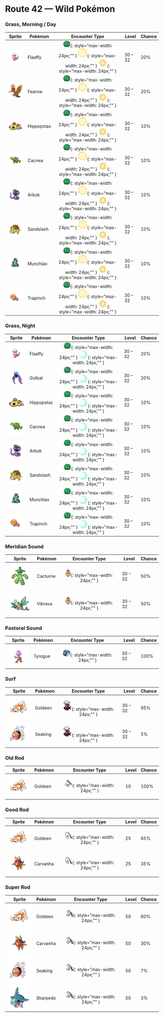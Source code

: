 # Route 42 — Wild Pokémon

### Grass, Morning / Day

| Sprite | Pokémon | Encounter Type | Level | Chance |
|:------:|---------|:--------------:|-------|--------|
| ![Flaaffy](../../assets/sprites/flaaffy/front.gif "As a result of storing too much electricity, it developed patches where even downy wool won’t grow.") | Flaaffy | ![Grass](../../assets/encounter_types/grass.png "Grass"){: style="max-width: 24px;"" } ![Morning](../../assets/encounter_types/morning.png "Morning"){: style="max-width: 24px;"" } ![Day](../../assets/encounter_types/day.png "Day"){: style="max-width: 24px;"" } | 30 – 32 | 20% |
| ![Fearow](../../assets/sprites/fearow/front.gif "It shoots itself suddenly high into the sky, then plummets down in one fell swoop to strike its prey.") | Fearow | ![Grass](../../assets/encounter_types/grass.png "Grass"){: style="max-width: 24px;"" } ![Morning](../../assets/encounter_types/morning.png "Morning"){: style="max-width: 24px;"" } ![Day](../../assets/encounter_types/day.png "Day"){: style="max-width: 24px;"" } | 30 – 32 | 20% |
| ![Hippopotas](../../assets/sprites/hippopotas/front.gif "It shrouds itself in sand to ward off germs. It travels easily through the sands of the desert.") | Hippopotas | ![Grass](../../assets/encounter_types/grass.png "Grass"){: style="max-width: 24px;"" } ![Morning](../../assets/encounter_types/morning.png "Morning"){: style="max-width: 24px;"" } ![Day](../../assets/encounter_types/day.png "Day"){: style="max-width: 24px;"" } | 30 – 32 | 10% |
| ![Cacnea](../../assets/sprites/cacnea/front.gif "It lives in arid locations. Its yellow flowers bloom once a year.") | Cacnea | ![Grass](../../assets/encounter_types/grass.png "Grass"){: style="max-width: 24px;"" } ![Morning](../../assets/encounter_types/morning.png "Morning"){: style="max-width: 24px;"" } ![Day](../../assets/encounter_types/day.png "Day"){: style="max-width: 24px;"" } | 30 – 32 | 10% |
| ![Arbok](../../assets/sprites/arbok/front.gif "Transfixing prey with the face-like pattern on its belly, it binds and poisons the frightened victim.") | Arbok | ![Grass](../../assets/encounter_types/grass.png "Grass"){: style="max-width: 24px;"" } ![Morning](../../assets/encounter_types/morning.png "Morning"){: style="max-width: 24px;"" } ![Day](../../assets/encounter_types/day.png "Day"){: style="max-width: 24px;"" } | 30 – 32 | 10% |
| ![Sandslash](../../assets/sprites/sandslash/front.gif "In an attempt to hide itself, it will run around at top speed to kick up a blinding dust storm.") | Sandslash | ![Grass](../../assets/encounter_types/grass.png "Grass"){: style="max-width: 24px;"" } ![Morning](../../assets/encounter_types/morning.png "Morning"){: style="max-width: 24px;"" } ![Day](../../assets/encounter_types/day.png "Day"){: style="max-width: 24px;"" } | 30 – 32 | 10% |
| ![Munchlax](../../assets/sprites/munchlax/front.gif "It conceals food under the long fur on its body. It carts around this food stash and swallows it without chewing.") | Munchlax | ![Grass](../../assets/encounter_types/grass.png "Grass"){: style="max-width: 24px;"" } ![Morning](../../assets/encounter_types/morning.png "Morning"){: style="max-width: 24px;"" } ![Day](../../assets/encounter_types/day.png "Day"){: style="max-width: 24px;"" } | 30 – 32 | 10% |
| ![Trapinch](../../assets/sprites/trapinch/front.gif "Its nest is a sloped, bowl-like pit in the desert. Once something has fallen in, there is no escape.") | Trapinch | ![Grass](../../assets/encounter_types/grass.png "Grass"){: style="max-width: 24px;"" } ![Morning](../../assets/encounter_types/morning.png "Morning"){: style="max-width: 24px;"" } ![Day](../../assets/encounter_types/day.png "Day"){: style="max-width: 24px;"" } | 30 – 32 | 10% |

### Grass, Night

| Sprite | Pokémon | Encounter Type | Level | Chance |
|:------:|---------|:--------------:|-------|--------|
| ![Flaaffy](../../assets/sprites/flaaffy/front.gif "As a result of storing too much electricity, it developed patches where even downy wool won’t grow.") | Flaaffy | ![Grass](../../assets/encounter_types/grass.png "Grass"){: style="max-width: 24px;"" } ![Night](../../assets/encounter_types/night.png "Night"){: style="max-width: 24px;"" } | 30 – 32 | 20% |
| ![Golbat](../../assets/sprites/golbat/front.gif "However hard its victim’s hide may be, it punctures with sharp fangs and gorges itself with blood.") | Golbat | ![Grass](../../assets/encounter_types/grass.png "Grass"){: style="max-width: 24px;"" } ![Night](../../assets/encounter_types/night.png "Night"){: style="max-width: 24px;"" } | 30 – 32 | 20% |
| ![Hippopotas](../../assets/sprites/hippopotas/front.gif "It shrouds itself in sand to ward off germs. It travels easily through the sands of the desert.") | Hippopotas | ![Grass](../../assets/encounter_types/grass.png "Grass"){: style="max-width: 24px;"" } ![Night](../../assets/encounter_types/night.png "Night"){: style="max-width: 24px;"" } | 30 – 32 | 10% |
| ![Cacnea](../../assets/sprites/cacnea/front.gif "It lives in arid locations. Its yellow flowers bloom once a year.") | Cacnea | ![Grass](../../assets/encounter_types/grass.png "Grass"){: style="max-width: 24px;"" } ![Night](../../assets/encounter_types/night.png "Night"){: style="max-width: 24px;"" } | 30 – 32 | 10% |
| ![Arbok](../../assets/sprites/arbok/front.gif "Transfixing prey with the face-like pattern on its belly, it binds and poisons the frightened victim.") | Arbok | ![Grass](../../assets/encounter_types/grass.png "Grass"){: style="max-width: 24px;"" } ![Night](../../assets/encounter_types/night.png "Night"){: style="max-width: 24px;"" } | 30 – 32 | 10% |
| ![Sandslash](../../assets/sprites/sandslash/front.gif "In an attempt to hide itself, it will run around at top speed to kick up a blinding dust storm.") | Sandslash | ![Grass](../../assets/encounter_types/grass.png "Grass"){: style="max-width: 24px;"" } ![Night](../../assets/encounter_types/night.png "Night"){: style="max-width: 24px;"" } | 30 – 32 | 10% |
| ![Munchlax](../../assets/sprites/munchlax/front.gif "It conceals food under the long fur on its body. It carts around this food stash and swallows it without chewing.") | Munchlax | ![Grass](../../assets/encounter_types/grass.png "Grass"){: style="max-width: 24px;"" } ![Night](../../assets/encounter_types/night.png "Night"){: style="max-width: 24px;"" } | 30 – 32 | 10% |
| ![Trapinch](../../assets/sprites/trapinch/front.gif "Its nest is a sloped, bowl-like pit in the desert. Once something has fallen in, there is no escape.") | Trapinch | ![Grass](../../assets/encounter_types/grass.png "Grass"){: style="max-width: 24px;"" } ![Night](../../assets/encounter_types/night.png "Night"){: style="max-width: 24px;"" } | 30 – 32 | 10% |

### Meridian Sound

| Sprite | Pokémon | Encounter Type | Level | Chance |
|:------:|---------|:--------------:|-------|--------|
| ![Cacturne](../../assets/sprites/cacturne/front.gif "Packs of them follow travelers through the desert until the travelers can no longer move.") | Cacturne | ![Meridian Sound](../../assets/encounter_types/meridian_sound.png "Meridian Sound"){: style="max-width: 24px;"" } | 30 – 32 | 50% |
| ![Vibrava](../../assets/sprites/vibrava/front.gif "It vibrates its wings vigorously, creating ultrasonic waves that cause serious headaches.") | Vibrava | ![Meridian Sound](../../assets/encounter_types/meridian_sound.png "Meridian Sound"){: style="max-width: 24px;"" } | 30 – 32 | 50% |

### Pastoral Sound

| Sprite | Pokémon | Encounter Type | Level | Chance |
|:------:|---------|:--------------:|-------|--------|
| ![Tyrogue](../../assets/sprites/tyrogue/front.gif "It is always bursting with energy. To make itself stronger, it keeps on fighting even if it loses.") | Tyrogue | ![Pastoral Sound](../../assets/encounter_types/pastoral_sound.png "Pastoral Sound"){: style="max-width: 24px;"" } | 30 – 32 | 100% |

### Surf

| Sprite | Pokémon | Encounter Type | Level | Chance |
|:------:|---------|:--------------:|-------|--------|
| ![Goldeen](../../assets/sprites/goldeen/front.gif "Its dorsal, pectoral and tail fins wave elegantly in water. That is why it is known as the water dancer.") | Goldeen | ![Surf](../../assets/encounter_types/surf.png "Surf"){: style="max-width: 24px;"" } | 30 – 32 | 95% |
| ![Seaking](../../assets/sprites/seaking/front.gif "During spawning season, SEAKING gather from all over, causing rivers to appear a brilliant red.") | Seaking | ![Surf](../../assets/encounter_types/surf.png "Surf"){: style="max-width: 24px;"" } | 30 – 32 | 5% |

### Old Rod

| Sprite | Pokémon | Encounter Type | Level | Chance |
|:------:|---------|:--------------:|-------|--------|
| ![Goldeen](../../assets/sprites/goldeen/front.gif "Its dorsal, pectoral and tail fins wave elegantly in water. That is why it is known as the water dancer.") | Goldeen | ![Old Rod](../../assets/encounter_types/old_rod.png "Old Rod"){: style="max-width: 24px;"" } | 10 | 100% |

### Good Rod

| Sprite | Pokémon | Encounter Type | Level | Chance |
|:------:|---------|:--------------:|-------|--------|
| ![Goldeen](../../assets/sprites/goldeen/front.gif "Its dorsal, pectoral and tail fins wave elegantly in water. That is why it is known as the water dancer.") | Goldeen | ![Good Rod](../../assets/encounter_types/good_rod.png "Good Rod"){: style="max-width: 24px;"" } | 25 | 65% |
| ![Carvanha](../../assets/sprites/carvanha/front.gif "They form packs to attack boats and rip out their hulls to sink them. They live in rivers in the jungle.") | Carvanha | ![Good Rod](../../assets/encounter_types/good_rod.png "Good Rod"){: style="max-width: 24px;"" } | 25 | 35% |

### Super Rod

| Sprite | Pokémon | Encounter Type | Level | Chance |
|:------:|---------|:--------------:|-------|--------|
| ![Goldeen](../../assets/sprites/goldeen/front.gif "Its dorsal, pectoral and tail fins wave elegantly in water. That is why it is known as the water dancer.") | Goldeen | ![Super Rod](../../assets/encounter_types/super_rod.png "Super Rod"){: style="max-width: 24px;"" } | 50 | 60% |
| ![Carvanha](../../assets/sprites/carvanha/front.gif "They form packs to attack boats and rip out their hulls to sink them. They live in rivers in the jungle.") | Carvanha | ![Super Rod](../../assets/encounter_types/super_rod.png "Super Rod"){: style="max-width: 24px;"" } | 50 | 30% |
| ![Seaking](../../assets/sprites/seaking/front.gif "During spawning season, SEAKING gather from all over, causing rivers to appear a brilliant red.") | Seaking | ![Super Rod](../../assets/encounter_types/super_rod.png "Super Rod"){: style="max-width: 24px;"" } | 50 | 7% |
| ![Sharpedo](../../assets/sprites/sharpedo/front.gif "It can swim at speeds of 75 mph by jetting seawater through its body. It is the bandit of the sea.") | Sharpedo | ![Super Rod](../../assets/encounter_types/super_rod.png "Super Rod"){: style="max-width: 24px;"" } | 50 | 3% |

